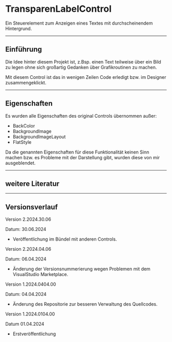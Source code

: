 # TransparenLabelControl

Ein Steuerelement zum Anzeigen eines Textes mit durchscheinendem Hintergrund.


---

## Einführung

Die Idee hinter diesem Projekt ist, z.Bsp. einen Text teilweise über ein Bild 
zu legen ohne sich großartig Gedanken über 
Grafikroutinen zu machen.

Mit diesem Control ist das in wenigen Zeilen Code erledigt bzw. im 
Designer zusammengeklickt.

---

## Eigenschaften

Es wurden alle Eigenschaften des original Controls übernommen außer:

- BackColor
- BackgroundImage
- BackgroundImageLayout
- FlatStyle

Da die genannten Eigenschaften für diese Funktionalität keinen Sinn machen 
bzw. es Probleme mit der Darstellung gibt, wurden diese von mir ausgeblendet.

---

## weitere Literatur


---

## Versionsverlauf

Version 2.2024.30.06

Datum: 30.06.2024

- Veröffentlichung im Bündel mit anderen Controls.

Version 2.2024.04.06

Datum: 06.04.2024

- Änderung der Versionsnummerierung wegen Problemen mit dem VisualStudio Marketplace.

Version 1.2024.0404.00

Datum: 04.04.2024

- Änderung des Repositorie zur besseren Verwaltung des Quellcodes.

Version 1.2024.0104.00

Datum 01.04.2024 

- Erstveröffentlichung
